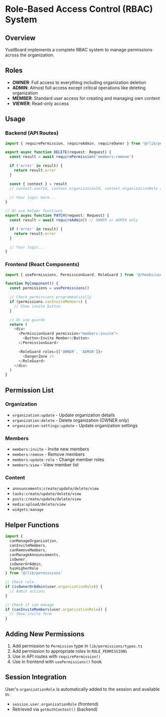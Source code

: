 # Role-Based Access Control (RBAC) System

## Overview

YustBoard implements a complete RBAC system to manage permissions across the organization.

## Roles

- **OWNER**: Full access to everything including organization deletion
- **ADMIN**: Almost full access except critical operations like deleting organization
- **MEMBER**: Standard user access for creating and managing own content
- **VIEWER**: Read-only access

## Usage

### Backend (API Routes)

```typescript
import { requirePermission, requireAdmin, requireOwner } from '@/lib/permissions'

export async function DELETE(request: Request) {
  const result = await requirePermission('members:remove')

  if ('error' in result) {
    return result.error
  }

  const { context } = result
  // context.userId, context.organizationId, context.organizationRole available

  // Your logic here...
}

// Or use helper functions
export async function PATCH(request: Request) {
  const result = await requireAdmin() // OWNER or ADMIN only

  if ('error' in result) {
    return result.error
  }

  // Your logic...
}
```

### Frontend (React Components)

```typescript
import { usePermissions, PermissionGuard, RoleGuard } from '@/hooks/usePermissions'

function MyComponent() {
  const permissions = usePermissions()

  // Check permissions programmatically
  if (permissions.canInviteMembers) {
    // Show invite button
  }

  // Or use guards
  return (
    <div>
      <PermissionGuard permission="members:invite">
        <Button>Invite Member</Button>
      </PermissionGuard>

      <RoleGuard roles={['OWNER', 'ADMIN']}>
        <DangerZone />
      </RoleGuard>
    </div>
  )
}
```

## Permission List

### Organization
- `organization:update` - Update organization details
- `organization:delete` - Delete organization (OWNER only)
- `organization:settings:update` - Update organization settings

### Members
- `members:invite` - Invite new members
- `members:remove` - Remove members
- `members:update-role` - Change member roles
- `members:view` - View member list

### Content
- `announcements:create/update/delete/view`
- `tasks:create/update/delete/view`
- `posts:create/update/delete/view`
- `media:upload/delete/view`
- `widgets:manage`

## Helper Functions

```typescript
import {
  canManageOrganization,
  canInviteMembers,
  canRemoveMembers,
  canManageAnnouncements,
  isOwner,
  isOwnerOrAdmin,
  hasHigherRole
} from '@/lib/permissions'

// Check role
if (isOwnerOrAdmin(user.organizationRole)) {
  // Admin actions
}

// Check if can manage
if (canInviteMembers(user.organizationRole)) {
  // Show invite form
}
```

## Adding New Permissions

1. Add permission to `Permission` type in `lib/permissions/types.ts`
2. Add permission to appropriate roles in `ROLE_PERMISSIONS`
3. Use in API routes with `requirePermission()`
4. Use in frontend with `usePermissions()` hook

## Session Integration

User's `organizationRole` is automatically added to the session and available in:
- `session.user.organizationRole` (frontend)
- Retrieved via `getAuthContext()` (backend)
